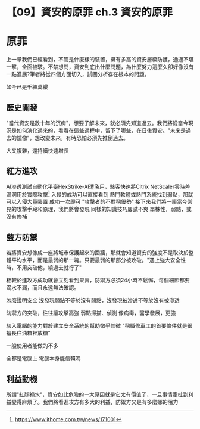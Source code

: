 # 【09】資安的原罪 ch.3 資安的原罪

# 原罪

上一章我們已經看到，不管是什麼樣的裝置，擁有多高的資安層級防護，通通不堪一擊，全面被駭。不禁想問，資安到底出什麼問題，為什麼努力這麼久卻好像沒有一點進展?筆者將從四個方面切入，試圖分析存在根本的問題。

如今已是千絲萬縷

## 歷史開發

"當代資安是數十年的沉痾"，想要了解未來，就必須先知道過去。我們將從當今現況是如何演化過來的，看看在這些過程中，留下了哪些，在日後資安。"未來是過去的鏡像"，想改變未來，有時恐怕必須先推倒過去。

大又複雜，還持續快速增長

## 紅方進攻
AI滲透測試自動化平臺HexStrike-AI遭濫用，駭客快速將Citrix NetScaler零時差漏洞用於實際攻擊[^1]
入侵的成功可以直接看到
熱門軟體或熱門系統找到弱點，那就可以入侵大量裝置
成功一次即可 "攻擊者的不對稱優勢"
接下來我們將一窺當今常見的攻擊手段和原理，我們將會發現
同樣的知識技巧屢試不爽
單株性，弱點，或沒有修補

## 藍方防禦

若將資安想像成一座將城市保護起來的圍牆，那就會知道資安的強度不是取決於整體平均水平，而是最弱的那一塊。只要最弱的那部分被攻破。"遇上強大安全性時，不用突破他，繞過去就行了"

相較於進攻方成功就會立刻看到果實，防禦方必須24小時不鬆懈，每個細節都要滴水不漏，而且永遠無法確認。

怎麼證明安全 沒發現弱點不等於沒有弱點，沒發現被滲透不等於沒有被滲透

防禦方的突破，往往讓攻擊高強
弱點掃描、偵測
像病毒，醫學發展，更強

駭入電腦的能力對於建立安全系統的幫助微乎其微
"稱職修車工的首要條件就是很擅長往油箱裡放糖" 

一般使用者能做的不多

全都是電腦上 電腦本身能信賴嗎

## 利益動機

所謂"紅顏禍水"，資安如此危險的一大原因就是它太有價值了，一旦事情牽扯到利益變得麻煩了。我們將看進攻方有多大的利益，防禦方又是有多麼娜的阻力


[^1]: https://www.ithome.com.tw/news/171001